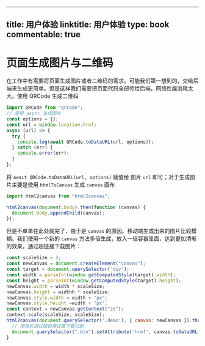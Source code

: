 
---
title: 用户体验
linktitle: 用户体验
type: book
commentable: true
---

# 页面生成图片与二维码

在工作中有需要将页面生成图片或者二维码的需求。可能我们第一想到的，交给后端来生成更简单。但是这样我们需要把页面代码全部传给后端，网络性能消耗太大。使用 QRCode 生成二维码

```js
import QRCode from "qrcode";
// 使用 async 生成图片
const options = {};
const url = window.location.href;
async (url) => {
  try {
    console.log(await QRCode.toDataURL(url, options));
  } catch (err) {
    console.error(err);
  }
};
```

将 `await QRCode.toDataURL(url, options)` 赋值给 图片 `url` 即可；对于生成图片主要是使用 `htmlToCanvas` 生成 `canvas` 画布

```js
import html2canvas from "html2canvas";

html2canvas(document.body).then(function (canvas) {
  document.body.appendChild(canvas);
});
```

但是不单单在此处就完了，由于是 `canvas` 的原因。移动端生成出来的图片比较模糊。我们使用一个新的 `canvas` 方法多倍生成，放入一倍容器里面，达到更加清晰的效果，通过超链接下载图片：

```js
const scaleSize = 2;
const newCanvas = document.createElement("canvas");
const target = document.querySelector('div');
const width = parseInt(window.getComputedStyle(target).width);
const height = parseInt(window.getComputedStyle(target).height);
newCanvas.width = width * scaleSize;
newCanvas.height = widthh * scaleSize;
newCanvas.style.width = width + "px";
newCanvas.style.height =width + "px";
const context = newCanvas.getContext("2d");
context.scale(scaleSize, scaleSize);
html2canvas(document.querySelector('.demo'), { canvas: newCanvas }).then(function(canvas) {
  // 简单的通过超链接设置下载功能
  document.querySelector(".btn").setAttribute('href', canvas.toDataURL());
}
```

    
